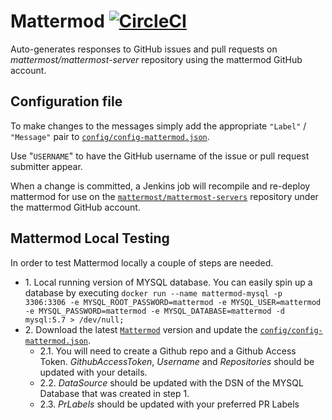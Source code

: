 # Mattermod [![CircleCI](https://circleci.com/gh/mattermost/mattermost-mattermod.svg?style=svg)](https://circleci.com/gh/mattermost/mattermost-mattermod)

Auto-generates responses to GitHub issues and pull requests on *mattermost/mattermost-server* repository using the mattermod GitHub account.

## Configuration file

To make changes to the messages simply add the appropriate `"Label"` / `"Message"` pair to [`config/config-mattermod.json`](https://github.com/mattermost/mattermost-mattermod/blob/master/config/config-mattermod.json).

Use "`USERNAME`" to have the GitHub username of the issue or pull request submitter appear.

When a change is committed, a Jenkins job will recompile and re-deploy mattermod for use on the [`mattermost/mattermost-servers`](https://github.com/mattermost/mattermost-server) repository under the mattermod GitHub account.

## Mattermod Local Testing

In order to test Mattermod locally a couple of steps are needed.

* 1\. Local running version of MYSQL database. You can easily spin up a database by executing ```docker run --name mattermod-mysql -p 3306:3306 -e MYSQL_ROOT_PASSWORD=mattermod -e MYSQL_USER=mattermod -e MYSQL_PASSWORD=mattermod -e MYSQL_DATABASE=mattermod -d mysql:5.7 > /dev/null;```
* 2\. Download the latest [`Mattermod`](https://github.com/mattermost/mattermost-mattermod) version and update the [`config/config-mattermod.json`](https://github.com/mattermost/mattermost-mattermod/blob/master/config/config-mattermod.json).
  * 2.1\. You will need to create a Github repo and a Github Access Token. *GithubAccessToken*, *Username* and *Repositories* should be updated with your details.
  * 2.2\. *DataSource* should be updated with the DSN of the MYSQL Database that was created in step 1.
  * 2.3\. *PrLabels* should be updated with your preferred PR Labels
